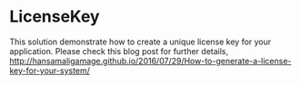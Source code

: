 # LicenseKey
This solution demonstrate how to create a unique license key for your application. Please check this blog post for further details, http://hansamaligamage.github.io/2016/07/29/How-to-generate-a-license-key-for-your-system/
